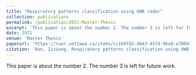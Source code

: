 ```yaml
---
title: "Respiratory patterns classification using UWB radar"
collection: publications
permalink: /publication/2021-Master-Thesis
excerpt: 'This paper is about the number 2. The number 3 is left for future work.'
date: 2021
venue: 'Master Thesis'
paperurl: 'https://ruor.uottawa.ca/items/cc1b9f82-4843-457d-96ad-a7804326e156'
citation: 'Han, Zixiong. Respiratory patterns classification using UWB radar. Diss. Université d'Ottawa/University of Ottawa, 2021.'
---
```

This paper is about the number 2. The number 3 is left for future work.

<!-- [Download paper here](http://academicpages.github.io/files/paper2.pdf)

Recommended citation: Your Name, You. (2010). "Paper Title Number 2." <i>Journal 1</i>. 1(2). -->